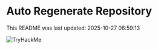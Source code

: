 # Auto Regenerate Repository

This README was last updated: 2025-10-27 06:59:13

 ![TryHackMe](https://tryhackme.com/badge/533634)